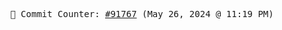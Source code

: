 <p align="center">
    <samp>
        📮 Commit Counter: <a href="https://github.com/Javascript-void0/Javascript-void0/commits/main">#91767</a> (May 26, 2024 @ 11:19 PM)
    </samp>
</p>